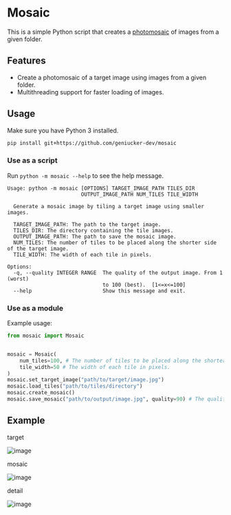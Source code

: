 # Mosaic

This is a simple Python script that creates a [photomosaic](https://en.wikipedia.org/wiki/Photographic_mosaic) of images from a given folder.

## Features

- Create a photomosaic of a target image using images from a given folder.
- Multithreading support for faster loading of images.

## Usage

Make sure you have Python 3 installed.

```bash
pip install git+https://github.com/geniucker-dev/mosaic
```

### Use as a script

Run `python -m mosaic --help` to see the help message.

```
Usage: python -m mosaic [OPTIONS] TARGET_IMAGE_PATH TILES_DIR
                        OUTPUT_IMAGE_PATH NUM_TILES TILE_WIDTH

  Generate a mosaic image by tiling a target image using smaller images.

  TARGET_IMAGE_PATH: The path to the target image.
  TILES_DIR: The directory containing the tile images.
  OUTPUT_IMAGE_PATH: The path to save the mosaic image.
  NUM_TILES: The number of tiles to be placed along the shorter side of the target image.
  TILE_WIDTH: The width of each tile in pixels.

Options:
  -q, --quality INTEGER RANGE  The quality of the output image. From 1 (worst)
                               to 100 (best).  [1<=x<=100]
  --help                       Show this message and exit.
```

### Use as a module

Example usage:

```python
from mosaic import Mosaic


mosaic = Mosaic(
    num_tiles=100, # The number of tiles to be placed along the shorter side of the target image.
    tile_width=50 # The width of each tile in pixels.
)
mosaic.set_target_image("path/to/target/image.jpg")
mosaic.load_tiles("path/to/tiles/directory")
mosaic.create_mosaic()
mosaic.save_mosaic("path/to/output/image.jpg", quality=90) # The quality of the output image. From 1 (worst) to 100 (best).
```

## Example

target

![image](https://github.com/user-attachments/assets/9914ac18-0a63-4599-bd7f-2d49c0b09400)

mosaic

![image](https://github.com/user-attachments/assets/79655cfe-2a60-4890-8c71-c35913650f57)

detail

![image](https://github.com/user-attachments/assets/9497299d-0ab7-4d60-b6de-e441fc0e8ad7)
